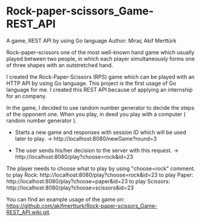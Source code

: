 # Rock-paper-scissors_Game-REST_API
A game, REST API by using Go language
Author: Miraç Akif Merttürk

Rock–paper–scissors one of the most well-known
hand game which usually played between two people,
in which each player simultaneously forms one of
three shapes with an outstretched hand.

I created the Rock-Paper-Scissors (RPS) game 
which can be played with an HTTP API by using
Go language. This project is the first usage 
of Go language for me. I created this REST API 
because of applying an internship for an company.

In the game, I decided to use random number 
generator to  decide the steps of the opponent one.
When you play, in deed you play with a computer
( random number generator ).

* Starts a new game and responses with session ID which will be used later to play.
-> http://localhost:8080/newGame?round=3

* The user sends his/her decision to the server with this request.
-> http://localhost:8080/play?choose=rock&id=23

The player needs to choose what to play by using "choose=rock" comment.
to play Rock: http://localhost:8080/play?choose=rock&id=23
to play Paper: http://localhost:8080/play?choose=paper&id=23
to play Scissors: http://localhost:8080/play?choose=scissors&id=23

You can find an example usage of the game on:
https://github.com/akifmertturk/Rock-paper-scissors_Game-REST_API.wiki.git.
